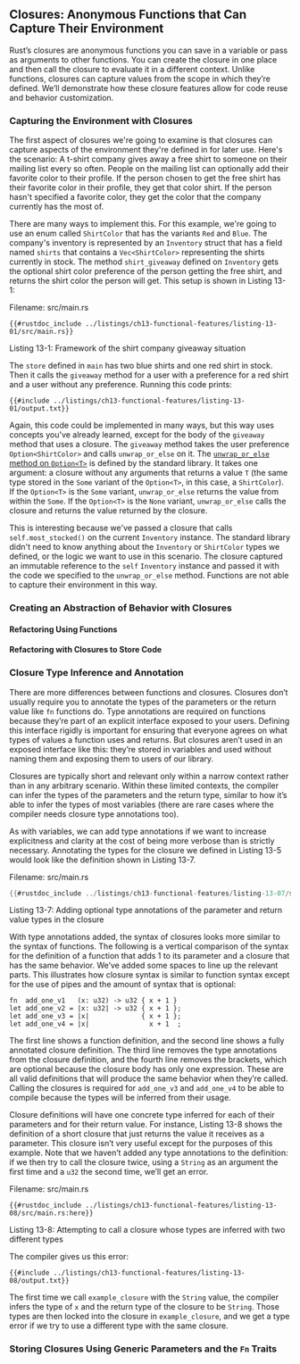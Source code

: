 ## Closures: Anonymous Functions that Can Capture Their Environment

Rust’s closures are anonymous functions you can save in a variable or pass as
arguments to other functions. You can create the closure in one place and then
call the closure to evaluate it in a different context. Unlike functions,
closures can capture values from the scope in which they’re defined. We’ll
demonstrate how these closure features allow for code reuse and behavior
customization.

### Capturing the Environment with Closures

The first aspect of closures we're going to examine is that closures can
capture aspects of the environment they're defined in for later use. Here's the
scenario: A t-shirt company gives away a free shirt to someone on their mailing
list every so often. People on the mailing list can optionally add their
favorite color to their profile. If the person chosen to get the free shirt has
their favorite color in their profile, they get that color shirt. If the person
hasn't specified a favorite color, they get the color that the company
currently has the most of.

There are many ways to implement this. For this example, we're going to use an
enum called `ShirtColor` that has the variants `Red` and `Blue`. The
company's inventory is represented by an `Inventory` struct that has a field
named `shirts` that contains a `Vec<ShirtColor>` representing the shirts
currently in stock. The method `shirt_giveaway` defined on `Inventory` gets the
optional shirt color preference of the person getting the free shirt, and
returns the shirt color the person will get. This setup is shown in Listing
13-1:

<span class="filename">Filename: src/main.rs</span>

```rust,noplayground
{{#rustdoc_include ../listings/ch13-functional-features/listing-13-01/src/main.rs}}
```

<span class="caption">Listing 13-1: Framework of the shirt company giveaway
situation</span>

The `store` defined in `main` has two blue shirts and one red shirt in stock.
Then it calls the `giveaway` method for a user with a preference for a red
shirt and a user without any preference. Running this code prints:

```console
{{#include ../listings/ch13-functional-features/listing-13-01/output.txt}}
```

Again, this code could be implemented in many ways, but this way uses concepts
you've already learned, except for the body of the `giveaway` method that uses
a closure. The `giveaway` method takes the user preference `Option<ShirtColor>`
and calls `unwrap_or_else` on it. The [`unwrap_or_else` method on
`Option<T>`][unwrap-or-else]<!-- ignore --> is defined by the standard library.
It takes one argument: a closure without any arguments that returns a value `T`
(the same type stored in the `Some` variant of the `Option<T>`, in this case, a
`ShirtColor`). If the `Option<T>` is the `Some` variant, `unwrap_or_else`
returns the value from within the `Some`. If the `Option<T>` is the `None`
variant, `unwrap_or_else` calls the closure and returns the value returned by
the closure.

This is interesting because we've passed a closure that calls
`self.most_stocked()` on the current `Inventory` instance. The standard library
didn't need to know anything about the `Inventory` or `ShirtColor` types we
defined, or the logic we want to use in this scenario. The closure captured an
immutable reference to the `self` `Inventory` instance and passed it with the
code we specified to the `unwrap_or_else` method. Functions are not able to
capture their environment in this way.

### Creating an Abstraction of Behavior with Closures

#### Refactoring Using Functions

#### Refactoring with Closures to Store Code

### Closure Type Inference and Annotation

There are more differences between functions and closures. Closures don’t
usually require you to annotate the types of the parameters or the return value
like `fn` functions do. Type annotations are required on functions because
they’re part of an explicit interface exposed to your users. Defining this
interface rigidly is important for ensuring that everyone agrees on what types
of values a function uses and returns. But closures aren’t used in an exposed
interface like this: they’re stored in variables and used without naming them
and exposing them to users of our library.

Closures are typically short and relevant only within a narrow context rather
than in any arbitrary scenario. Within these limited contexts, the compiler can
infer the types of the parameters and the return type, similar to how it’s able
to infer the types of most variables (there are rare cases where the compiler
needs closure type annotations too).

As with variables, we can add type annotations if we want to increase
explicitness and clarity at the cost of being more verbose than is strictly
necessary. Annotating the types for the closure we defined in Listing 13-5
would look like the definition shown in Listing 13-7.

<span class="filename">Filename: src/main.rs</span>

```rust
{{#rustdoc_include ../listings/ch13-functional-features/listing-13-07/src/main.rs:here}}
```

<span class="caption">Listing 13-7: Adding optional type annotations of the
parameter and return value types in the closure</span>

With type annotations added, the syntax of closures looks more similar to the
syntax of functions. The following is a vertical comparison of the syntax for
the definition of a function that adds 1 to its parameter and a closure that
has the same behavior. We’ve added some spaces to line up the relevant parts.
This illustrates how closure syntax is similar to function syntax except for
the use of pipes and the amount of syntax that is optional:

```rust,ignore
fn  add_one_v1   (x: u32) -> u32 { x + 1 }
let add_one_v2 = |x: u32| -> u32 { x + 1 };
let add_one_v3 = |x|             { x + 1 };
let add_one_v4 = |x|               x + 1  ;
```

The first line shows a function definition, and the second line shows a fully
annotated closure definition. The third line removes the type annotations from
the closure definition, and the fourth line removes the brackets, which are
optional because the closure body has only one expression. These are all valid
definitions that will produce the same behavior when they’re called. Calling
the closures is required for `add_one_v3` and `add_one_v4` to be able to
compile because the types will be inferred from their usage.

Closure definitions will have one concrete type inferred for each of their
parameters and for their return value. For instance, Listing 13-8 shows the
definition of a short closure that just returns the value it receives as a
parameter. This closure isn’t very useful except for the purposes of this
example. Note that we haven’t added any type annotations to the definition: if
we then try to call the closure twice, using a `String` as an argument the
first time and a `u32` the second time, we’ll get an error.

<span class="filename">Filename: src/main.rs</span>

```rust,ignore,does_not_compile
{{#rustdoc_include ../listings/ch13-functional-features/listing-13-08/src/main.rs:here}}
```

<span class="caption">Listing 13-8: Attempting to call a closure whose types
are inferred with two different types</span>

The compiler gives us this error:

```console
{{#include ../listings/ch13-functional-features/listing-13-08/output.txt}}
```

The first time we call `example_closure` with the `String` value, the compiler
infers the type of `x` and the return type of the closure to be `String`. Those
types are then locked into the closure in `example_closure`, and we get a type
error if we try to use a different type with the same closure.

### Storing Closures Using Generic Parameters and the `Fn` Traits


[unwrap-or-else]: ../std/option/enum.Option.html#method.unwrap_or_else